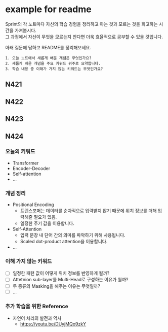 # example for readme

Sprint의 각 노트마다 자신의 학습 경험을 정리하고 아는 것과 모르는 것을 회고하는 시간을 가져봅시다.  
그 과정에서 자신이 무엇을 모르는지 안다면 더욱 효율적으로 공부할 수 있을 것입니다.

아래 질문에 답하고 README를 정리해보세요.

```
1. 오늘 노트에서 새롭게 배운 개념은 무엇인가요?
2. 새롭게 배운 개념을 주요 키워드 위주로 요약합니다.
3. 학습 내용 중 이해가 가지 않는 키워드는 무엇인가요?
```

## N421

## N422

## N423

## N424

### 오늘의 키워드
- Transformer
- Encoder-Decoder
- Self-attention
- ...

### 개념 정리
- Positional Encoding
  - 트랜스포머는 데이터를 순차적으로 입력받지 않기 때문에 위치 정보를 더해 입력해줄 필요가 있음.
  - 일정한 주기 값을 이용합니다.
- Self-Attention
  - 입력 문장 내 단어 간의 의미를 파악하기 위해 사용됩니다.
  - Scaled dot-product attention을 이용합니다.  
- ...

  
### 이해 가지 않는 키워드
- [ ] 일정한 패턴 값이 어떻게 위치 정보를 반영하게 될까?
- [ ] Attetnion sub-layer를 Multi-Head로 구성하는 이유가 뭘까?
- [ ] 두 종류의 Masking을 해주는 이유는 무엇일까?
- [ ] ...

### 추가 학습을 위한 Reference
- 자연어 처리의 발전과 역사
  - https://youtu.be/DUyjMQo9zkY 
